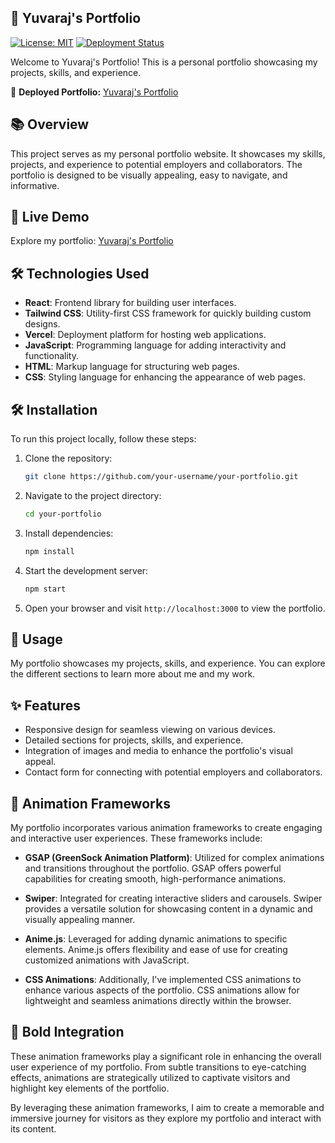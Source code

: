 
## 📁 Yuvaraj's Portfolio

[![License: MIT](https://img.shields.io/badge/License-MIT-blue.svg)](https://opensource.org/licenses/MIT)
[![Deployment Status](https://img.shields.io/badge/Deployment-Success-brightgreen)](https://yuvaraj-dev-portfolio.vercel.app/)

Welcome to Yuvaraj's Portfolio! This is a personal portfolio showcasing my projects, skills, and experience.

🌟 **Deployed Portfolio:** [Yuvaraj's Portfolio](https://yuvaraj-dev-portfolio.vercel.app/)

## 📚 Overview

This project serves as my personal portfolio website. It showcases my skills, projects, and experience to potential employers and collaborators. The portfolio is designed to be visually appealing, easy to navigate, and informative.

## 🔗 Live Demo

Explore my portfolio: [Yuvaraj's Portfolio](https://yuvaraj-dev-portfolio.vercel.app/)

## 🛠️ Technologies Used

- **React**: Frontend library for building user interfaces.
- **Tailwind CSS**: Utility-first CSS framework for quickly building custom designs.
- **Vercel**: Deployment platform for hosting web applications.
- **JavaScript**: Programming language for adding interactivity and functionality.
- **HTML**: Markup language for structuring web pages.
- **CSS**: Styling language for enhancing the appearance of web pages.

## 🛠️ Installation

To run this project locally, follow these steps:

1. Clone the repository:

   ```bash
   git clone https://github.com/your-username/your-portfolio.git
   ```

2. Navigate to the project directory:

   ```bash
   cd your-portfolio
   ```

3. Install dependencies:

   ```bash
   npm install
   ```

4. Start the development server:

   ```bash
   npm start
   ```

5. Open your browser and visit `http://localhost:3000` to view the portfolio.

## 🚀 Usage

My portfolio showcases my projects, skills, and experience. You can explore the different sections to learn more about me and my work.

## ✨ Features

- Responsive design for seamless viewing on various devices.
- Detailed sections for projects, skills, and experience.
- Integration of images and media to enhance the portfolio's visual appeal.
- Contact form for connecting with potential employers and collaborators.

## 🎨 Animation Frameworks

My portfolio incorporates various animation frameworks to create engaging and interactive user experiences. These frameworks include:

- **GSAP (GreenSock Animation Platform)**: Utilized for complex animations and transitions throughout the portfolio. GSAP offers powerful capabilities for creating smooth, high-performance animations.
  
- **Swiper**: Integrated for creating interactive sliders and carousels. Swiper provides a versatile solution for showcasing content in a dynamic and visually appealing manner.
  
- **Anime.js**: Leveraged for adding dynamic animations to specific elements. Anime.js offers flexibility and ease of use for creating customized animations with JavaScript.
  
- **CSS Animations**: Additionally, I've implemented CSS animations to enhance various aspects of the portfolio. CSS animations allow for lightweight and seamless animations directly within the browser.

## 💫 Bold Integration

These animation frameworks play a significant role in enhancing the overall user experience of my portfolio. From subtle transitions to eye-catching effects, animations are strategically utilized to captivate visitors and highlight key elements of the portfolio.

By leveraging these animation frameworks, I aim to create a memorable and immersive journey for visitors as they explore my portfolio and interact with its content.
```
